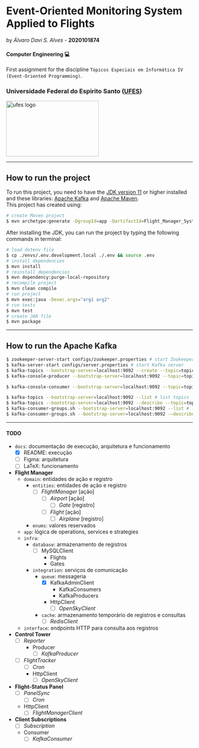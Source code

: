 
# Event-Oriented Monitoring System Applied to Flights

by _Álvaro Davi S. Alves_ - **2020101874**  

#### Computer Engineering :computer:
First assignment for the discipline  ```Tópicos Especiais em Informática IV (Event-Oriented Programming)```.  

### Universidade Federal do Espirito Santo ([UFES](https://ufes.br))

<img source="./docs/img/marca_ufes.png" alt="ufes logo" height="150px" width="250px">  

---

## How to run the project

To run this project, you need to have the [JDK version 11](https://www.oracle.com/br/java/technologies/javase/jdk11-archive-downloads.html) or higher installed and these libraries: [Apache Kafka](https://kafka.apache.org/) and [Apache Maven](https://maven.apache.org/index.html).  
This project has created using:   
```sh
# create Maven project
$ mvn archetype:generate -DgroupId=app -DartifactId=Flight_Manager_System -DarchetypeVersion=1.4 -DinteractiveMode=false
```

After installing the JDK, you can run the project by typing the following commands in terminal:  
```sh
# load dotenv file
$ cp ./envs/.env.development.local ./.env && source .env
# install dependencies
$ mvn install
# reinstall dependencies
$ mvn dependency:purge-local-repository
# recompile project
$ mvn clean compile
# run project
$ mvn exec:java -Dexec.args="arg1 arg2"
# run tests
$ mvn test
# create JAR file
$ mvn package
```

---

## How to run the Apache Kafka
```sh
$ zookeeper-server-start configs/zookeeper.properties # start Zookeeper server manager
$ kafka-server-start configs/server.properties # start Kafka server
$ kafka-topics --bootstrap-server=localhost:9092 --create --topic=topic01 --partitions=3 --replication-factor=1 # create Kafka topic
$ kafka-console-producer --bootstrap-server=localhost:9092 --topic=topic01 --property="parse.key=true" --property="key.separator=:" # create Kafka producer

$ kafka-console-consumer --bootstrap-server=localhost:9092 --topic=topic01 --group=G1 # create Kafka consumer (with group)

$ kafka-topics --bootstrap-server=localhost:9092 --list # list topics
$ kafka-topics --bootstrap-server=localhost:9092 --describe --topic=topic01 # get topic details
$ kafka-consumer-groups.sh --bootstrap-server=localhost:9092 --list # list consumers groups
$ kafka-consumer-groups.sh --bootstrap-server=localhost:9092 -—describe --group=G1 # get consumers group details
```

---

#### TODO

- `docs`: documentação de execução, arquitetura e funcionamento
	* [x] README: execução
	* [ ] Figma: arquitetura
	* [ ] LaTeX: funcionamento
- **Flight Manager**
	- `domain`: entidades de ação e registro
		- `entities`: entidades de ação e registro
			* [ ] _FlightManager_ [ação]
				* [ ] _Airport_ [ação]
					* [ ] _Gate_ [registro]
				* [ ] _Flight_ [ação]
					* [ ] _Airplane_ [registro]
		- `enums`: valores reservados
	- `app`: lógica de operations, services e strategies
	- `infra`:
		- `database`: armazenamento de registros
			* [ ] MySQLClient
				- Flights
				- Gates
		- `integration`: serviços de comunicação
			- `queue`: messageria
				* [x] KafkaAdminClient
					- KafkaConsumers
					- KafkaProducers
				* HttpClient
					* [ ] _OpenSkyClient_
			- `cache`: armazenamento temporário de registros e consultas
				* [ ] _RedisClient_
	- `interface`: endpoints HTTP para consulta aos registros
- **Control Tower**
	* [ ] _Reporter_
		* Producer
			* [ ] _KafkaProducer_
	* [ ] _FlightTracker_
		* [ ] _Cron_
		* HttpClient
			* [ ] _OpenSkyClient_
- **Flight-Status Panel**
	* [ ] _PanelSync_
		* [ ] _Cron_
	* HttpClient
		* [ ] _FlightManagerClient_
- **Client Subscriptions**
	* [ ] _Subscription_
	* Consumer
		* [ ] _KafkaConsumer_
